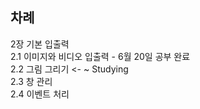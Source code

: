 
## 차례

2장 기본 입출력  
2.1 이미지와 비디오 입출력  - 6월 20일 공부 완료  
2.2 그림 그리기          <-  ~ Studying  
2.3 창 관리  
2.4 이벤트 처리  
